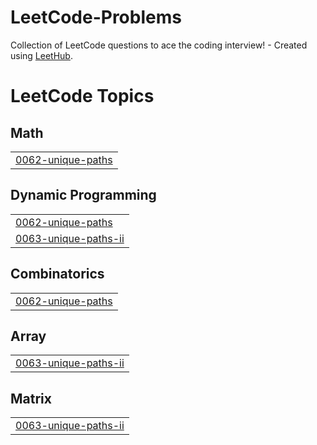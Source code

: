 # LeetCode-Problems
Collection of LeetCode questions to ace the coding interview! - Created using [LeetHub](https://github.com/QasimWani/LeetHub).

<!---LeetCode Topics Start-->
# LeetCode Topics
## Math
|  |
| ------- |
| [0062-unique-paths](https://github.com/aadeetyeah/LeetCode-Problems/tree/master/0062-unique-paths) |
## Dynamic Programming
|  |
| ------- |
| [0062-unique-paths](https://github.com/aadeetyeah/LeetCode-Problems/tree/master/0062-unique-paths) |
| [0063-unique-paths-ii](https://github.com/aadeetyeah/LeetCode-Problems/tree/master/0063-unique-paths-ii) |
## Combinatorics
|  |
| ------- |
| [0062-unique-paths](https://github.com/aadeetyeah/LeetCode-Problems/tree/master/0062-unique-paths) |
## Array
|  |
| ------- |
| [0063-unique-paths-ii](https://github.com/aadeetyeah/LeetCode-Problems/tree/master/0063-unique-paths-ii) |
## Matrix
|  |
| ------- |
| [0063-unique-paths-ii](https://github.com/aadeetyeah/LeetCode-Problems/tree/master/0063-unique-paths-ii) |
<!---LeetCode Topics End-->